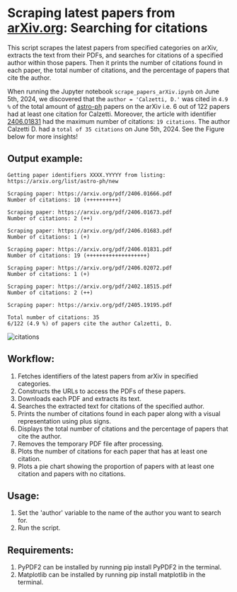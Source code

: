 
Scraping latest papers from [arXiv.org](https://arxiv.org/): Searching for citations
====================

This script scrapes the latest papers from specified categories on arXiv, extracts the text from their PDFs,
and searches for citations of a specified author within those papers. Then it prints the number of citations 
found in each paper, the total number of citations, and the percentage of papers that cite the author.

When running the Jupyter notebook `scrape_papers_arXiv.ipynb` on June 5th, 2024, we discovered that the `author = 'Calzetti, D.'` was cited in `4.9 %` of the total amount of [astro-ph](https://arxiv.org/list/astro-ph/new) papers on the arXiv i.e. 6 out of 122 papers had at least one citation for Calzetti. Moreover, the article with identifier [2406.01831](https://arxiv.org/abs/2406.01831) had the maximum number of citations: `19 citations`. The author Calzetti D. had a `total of 35 citations` on June 5th, 2024. See the Figure below for more insights!

## Output example:

```
Getting paper identifiers XXXX.YYYYY from listing: https://arxiv.org/list/astro-ph/new

Scraping paper: https://arxiv.org/pdf/2406.01666.pdf
Number of citations: 10 (++++++++++)

Scraping paper: https://arxiv.org/pdf/2406.01673.pdf
Number of citations: 2 (++)

Scraping paper: https://arxiv.org/pdf/2406.01683.pdf
Number of citations: 1 (+)

Scraping paper: https://arxiv.org/pdf/2406.01831.pdf
Number of citations: 19 (+++++++++++++++++++)

Scraping paper: https://arxiv.org/pdf/2406.02072.pdf
Number of citations: 1 (+)

Scraping paper: https://arxiv.org/pdf/2402.18515.pdf
Number of citations: 2 (++)

Scraping paper: https://arxiv.org/pdf/2405.19195.pdf

Total number of citations: 35
6/122 (4.9 %) of papers cite the author Calzetti, D.

```

![citations](https://github.com/ianpaga/scrape_papers_arXiv/assets/57350668/b843e6b4-246c-4ca2-94ae-f478fafe6391)

## Workflow:
1. Fetches identifiers of the latest papers from arXiv in specified categories.
2. Constructs the URLs to access the PDFs of these papers.
3. Downloads each PDF and extracts its text.
4. Searches the extracted text for citations of the specified author.
5. Prints the number of citations found in each paper along with a visual representation using plus signs.
6. Displays the total number of citations and the percentage of papers that cite the author.
7. Removes the temporary PDF file after processing.
8. Plots the number of citations for each paper that has at least one citation.
9. Plots a pie chart showing the proportion of papers with at least one citation and papers with no citations.

## Usage:
1. Set the 'author' variable to the name of the author you want to search for.
2. Run the script.

## Requirements: 
1. PyPDF2 can be installed by running pip install PyPDF2 in the terminal.
2. Matplotlib can be installed by running pip install matplotlib in the terminal.
